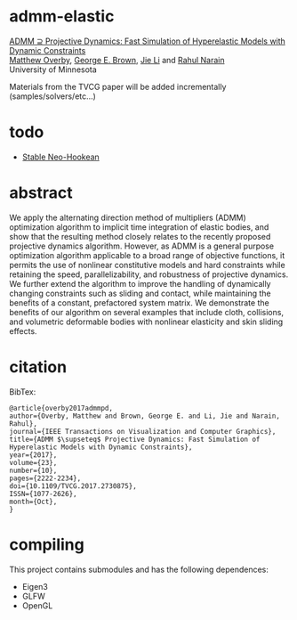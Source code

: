 # admm-elastic

[ADMM ⊇ Projective Dynamics: Fast Simulation of Hyperelastic Models with Dynamic Constraints](http://www-users.cs.umn.edu/~over0219/pages/admmpd_abstract.html)  
[Matthew Overby](http://www.mattoverby.net/), [George E. Brown](http://www-users.cs.umn.edu/~brow2327/),
[Jie Li](http://www-users.cs.umn.edu/~lixx4611/) and [Rahul Narain](http://rahul.narain.name/)  
University of Minnesota

Materials from the TVCG paper will be added incrementally (samples/solvers/etc...)

# todo

- [Stable Neo-Hookean](http://graphics.pixar.com/library/StableElasticity)

# abstract

We apply the alternating direction method of multipliers (ADMM) optimization algorithm to implicit time integration of elastic bodies,
and show that the resulting method closely relates to the recently proposed projective dynamics algorithm. However, as ADMM is a general
purpose optimization algorithm applicable to a broad range of objective functions, it permits the use of nonlinear constitutive models and
hard constraints while retaining the speed, parallelizability, and robustness of projective dynamics. We further extend the algorithm to
improve the handling of dynamically changing constraints such as sliding and contact, while maintaining the benefits of a constant,
prefactored system matrix. We demonstrate the benefits of our algorithm on several examples that include cloth, collisions, and volumetric
deformable bodies with nonlinear elasticity and skin sliding effects.

# citation

BibTex:  

	@article{overby2017admmpd, 
	author={Overby, Matthew and Brown, George E. and Li, Jie and Narain, Rahul},
	journal={IEEE Transactions on Visualization and Computer Graphics}, 
	title={ADMM $\supseteq$ Projective Dynamics: Fast Simulation of Hyperelastic Models with Dynamic Constraints}, 
	year={2017}, 
	volume={23}, 
	number={10}, 
	pages={2222-2234}, 
	doi={10.1109/TVCG.2017.2730875}, 
	ISSN={1077-2626}, 
	month={Oct},
	}

# compiling

This project contains submodules and has the following dependences:
- Eigen3
- GLFW
- OpenGL
